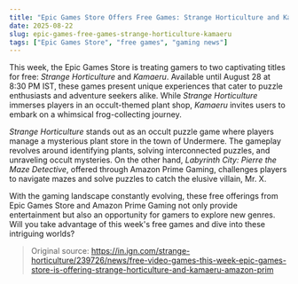 ```yaml
---
title: "Epic Games Store Offers Free Games: Strange Horticulture and Kamaeru"
date: 2025-08-22
slug: epic-games-free-games-strange-horticulture-kamaeru
tags: ["Epic Games Store", "free games", "gaming news"]
---
```


This week, the Epic Games Store is treating gamers to two captivating titles for free: *Strange Horticulture* and *Kamaeru*. Available until August 28 at 8:30 PM IST, these games present unique experiences that cater to puzzle enthusiasts and adventure seekers alike. While *Strange Horticulture* immerses players in an occult-themed plant shop, *Kamaeru* invites users to embark on a whimsical frog-collecting journey.

*Strange Horticulture* stands out as an occult puzzle game where players manage a mysterious plant store in the town of Undermere. The gameplay revolves around identifying plants, solving interconnected puzzles, and unraveling occult mysteries. On the other hand, *Labyrinth City: Pierre the Maze Detective*, offered through Amazon Prime Gaming, challenges players to navigate mazes and solve puzzles to catch the elusive villain, Mr. X.

With the gaming landscape constantly evolving, these free offerings from Epic Games Store and Amazon Prime Gaming not only provide entertainment but also an opportunity for gamers to explore new genres. Will you take advantage of this week's free games and dive into these intriguing worlds?
> Original source: https://in.ign.com/strange-horticulture/239726/news/free-video-games-this-week-epic-games-store-is-offering-strange-horticulture-and-kamaeru-amazon-prim